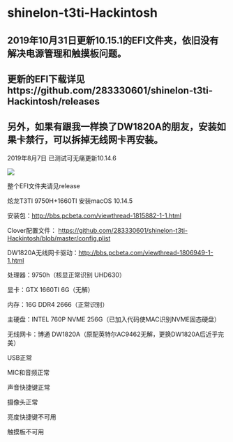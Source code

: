 shinelon-t3ti-Hackintosh
=====

2019年10月31日更新10.15.1的EFI文件夹，依旧没有解决电源管理和触摸板问题。
---
更新的EFI下载详见https://github.com/283330601/shinelon-t3ti-Hackintosh/releases
---
另外，如果有跟我一样换了DW1820A的朋友，安装如果卡禁行，可以拆掉无线网卡再安装。
---

2019年8月7日 已测试可无痛更新10.14.6

![](https://github.com/283330601/shinelon-t3ti-Hackintosh/blob/master/104908ro0ibywoyzg5yzii.jpg) 

整个EFI文件夹请见release

炫龙T3TI  9750H+1660TI 安装macOS 10.14.5 

安装包：http://bbs.pcbeta.com/viewthread-1815882-1-1.html

Clover配置文件：
https://github.com/283330601/shinelon-t3ti-Hackintosh/blob/master/config.plist

DW1820A无线网卡驱动：http://bbs.pcbeta.com/viewthread-1806949-1-1.html

处理器：9750h（核显正常识别 UHD630）

显卡：GTX 1660TI 6G（无解）

内存：16G DDR4 2666（正常识别）

主硬盘：INTEL 760P NVME 256G（已加入代码使MAC识别NVME固态硬盘）

无线网卡：博通 DW1820A（原配英特尔AC9462无解，更换DW1820A后近乎完美）

USB正常

MIC和音频正常

声音快捷键正常

摄像头正常

亮度快捷键不可用

触摸板不可用
 
